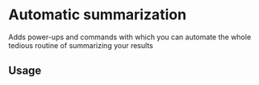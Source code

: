 # Automatic summarization

Adds power-ups and commands with which you can automate the whole tedious routine of summarizing your results

## Usage

<!-- TODO: Describe usage -->

<!-- ignore-after -->
